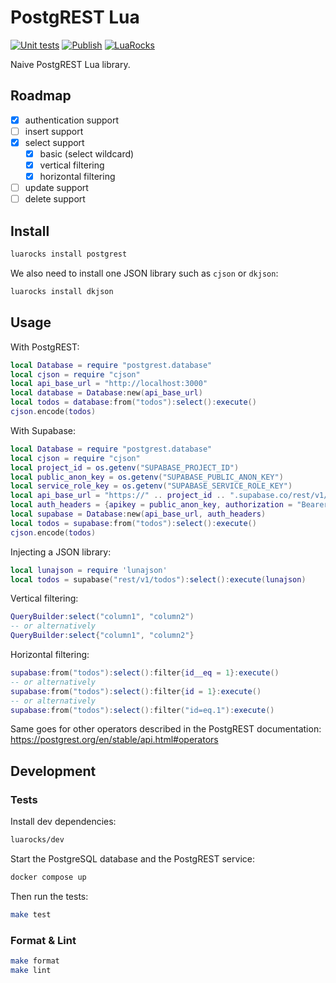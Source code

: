 # PostgREST Lua

[![Unit tests](https://github.com/AndreMiras/postgrest-lua/actions/workflows/unittests.yml/badge.svg)](https://github.com/AndreMiras/postgrest-lua/actions/workflows/unittests.yml)
[![Publish](https://github.com/AndreMiras/postgrest-lua/actions/workflows/publish.yml/badge.svg)](https://github.com/AndreMiras/postgrest-lua/actions/workflows/publish.yml)
[![LuaRocks](https://img.shields.io/luarocks/v/AndreMiras/postgrest)](https://luarocks.org/modules/AndreMiras/postgrest)

Naive PostgREST Lua library.

## Roadmap

- [x] authentication support
- [ ] insert support
- [x] select support
  - [x] basic (select wildcard)
  - [x] vertical filtering
  - [x] horizontal filtering
- [ ] update support
- [ ] delete support

## Install

```sh
luarocks install postgrest
```

We also need to install one JSON library such as `cjson` or `dkjson`:

```sh
luarocks install dkjson
```

## Usage

With PostgREST:

```lua
local Database = require "postgrest.database"
local cjson = require "cjson"
local api_base_url = "http://localhost:3000"
local database = Database:new(api_base_url)
local todos = database:from("todos"):select():execute()
cjson.encode(todos)
```

With Supabase:

```lua
local Database = require "postgrest.database"
local cjson = require "cjson"
local project_id = os.getenv("SUPABASE_PROJECT_ID")
local public_anon_key = os.getenv("SUPABASE_PUBLIC_ANON_KEY")
local service_role_key = os.getenv("SUPABASE_SERVICE_ROLE_KEY")
local api_base_url = "https://" .. project_id .. ".supabase.co/rest/v1/"
local auth_headers = {apikey = public_anon_key, authorization = "Bearer " .. service_role_key}
local supabase = Database:new(api_base_url, auth_headers)
local todos = supabase:from("todos"):select():execute()
cjson.encode(todos)
```

Injecting a JSON library:

```lua
local lunajson = require 'lunajson'
local todos = supabase("rest/v1/todos"):select():execute(lunajson)
```

Vertical filtering:

```lua
QueryBuilder:select("column1", "column2")
-- or alternatively
QueryBuilder:select{"column1", "column2"}
```

Horizontal filtering:

```lua
supabase:from("todos"):select():filter{id__eq = 1}:execute()
-- or alternatively
supabase:from("todos"):select():filter{id = 1}:execute()
-- or alternatively
supabase:from("todos"):select():filter("id=eq.1"):execute()
```

Same goes for other operators described in the PostgREST documentation:
https://postgrest.org/en/stable/api.html#operators

## Development

### Tests

Install dev dependencies:

```sh
luarocks/dev
```

Start the PostgreSQL database and the PostgREST service:

```sh
docker compose up
```

Then run the tests:

```sh
make test
```

### Format & Lint

```sh
make format
make lint
```

